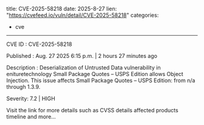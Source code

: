  
title: CVE-2025-58218
date: 2025-8-27
lien: "https://cvefeed.io/vuln/detail/CVE-2025-58218"
categories:
  - cve
---

CVE ID : CVE-2025-58218

Published :  Aug. 27
2025
6:15 p.m. | 2 hours
27 minutes ago

Description : Deserialization of Untrusted Data vulnerability in enituretechnology Small Package Quotes – USPS Edition allows Object Injection. This issue affects Small Package Quotes – USPS Edition: from n/a through 1.3.9.

Severity: 7.2 | HIGH

Visit the link for more details
such as CVSS details
affected products
timeline
and more...
